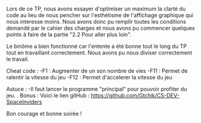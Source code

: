 Lors de ce TP, nous avons essayer d'optimiser un maximum la clarté du code au lieu de nous pencher sur l'esthétisme de l'affichage graphique qui nous interesse moins.
Nous avons donc pu remplir toutes les conditions demandé par le cahier des charges et nous avons pu commencer quelques points à faire de la partie "2.2 Pour aller plus loin".

Le binôme a bien fonctionné car l'entente a été bonne tout le long du TP tout en travaillant correctement. Nous avons pu nous diviser correctement le travail.



Cheat code :
    -F1 : Augmenter de un son nombre de vies
    -F11 : Permet de ralentir la vitesse du jeu
    -F12 : Permet d'accelerer la vitesse du jeu


Astuce : 
    -Il faut lancer le programme "principal" pour pouvoir profiter du jeu.
.
Bonus :
Voici le lien gitHub : https://github.com/Gtchik/CS-DEV-SpaceInviders 

Bon courage et bonne soirée !